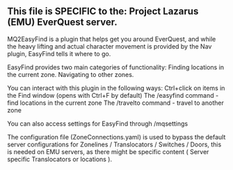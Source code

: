This file is SPECIFIC to the: Project Lazarus (EMU) EverQuest server.
-
MQ2EasyFind is a plugin that helps get you around EverQuest, and while the heavy lifting and actual character movement is provided by the Nav plugin, EasyFind tells it where to go.

EasyFind provides two main categories of functionality:
Finding locations in the current zone.
Navigating to other zones.

You can interact with this plugin in the following ways:
Ctrl+click on items in the Find window (opens with Ctrl+F by default)
The /easyfind command - find locations in the current zone
The /travelto command - travel to another zone

You can also access settings for EasyFind through /mqsettings

The configuration file (ZoneConnections.yaml) is used to bypass the default server configurations for Zonelines / Translocators / Switches / Doors, this is needed
on EMU servers, as there might be specific content ( Server specific Translocators or locations ). 
